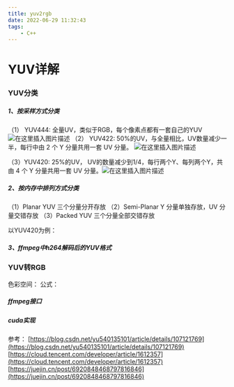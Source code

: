 ```yaml
---
title: yuv2rgb
date: 2022-06-29 11:32:43
tags:
    - C++
---
```


# YUV详解

### YUV分类
##### 1、按采样方式分类
   （1） YUV444: 全量UV，类似于RGB，每个像素点都有一套自己的YUV
![在这里插入图片描述](https://img-blog.csdnimg.cn/000b2132c524457583a034fcb2bd787c.png#pic_center)
   （2） YUV422: 50%的UV，与全量相比，UV数量减少一半，每行中由 2 个 Y 分量共用一套 UV 分量。
![在这里插入图片描述](https://img-blog.csdnimg.cn/eea18cfb6599473aab6374a6cc7b1fc2.png#pic_center)
    
（3）YUV420: 25%的UV， UV的数量减少到1/4，每行两个Y、每列两个Y，共由 4 个 Y 分量共用一套 UV 分量。![在这里插入图片描述](https://img-blog.csdnimg.cn/e01002399f09464e8916f4421fa5e8c0.png#pic_center)
##### 2、按内存中排列方式分类
（1）Planar YUV 三个分量分开存放
（2）Semi-Planar Y 分量单独存放，UV 分量交错存放
（3）Packed YUV 三个分量全部交错存放

以YUV420为例：

##### 3、ffmpeg中h264解码后的YUV格式

### YUV转RGB
色彩空间：
公式：

##### ffmpeg接口
##### cuda实现

参考：
[https://blog.csdn.net/yu540135101/article/details/107121769](https://blog.csdn.net/yu540135101/article/details/107121769)
[https://cloud.tencent.com/developer/article/1612357](https://cloud.tencent.com/developer/article/1612357)
[https://juejin.cn/post/6920848468797816846](https://juejin.cn/post/6920848468797816846)